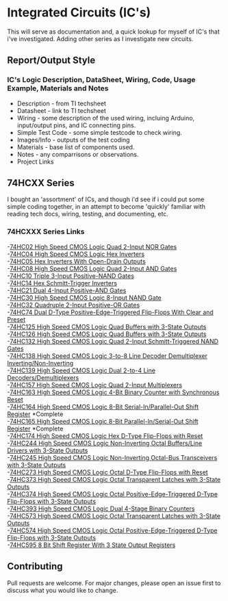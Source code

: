 # Integrated Circuits (IC's)
  This will serve as documentation and, a quick lookup for myself of IC's that i've investigated.  Adding other series as I investigate new circuits.

## Report/Output Style

### IC's Logic Description, DataSheet, Wiring, Code, Usage Example, Materials and Notes
- Description - from TI techsheet
- Datasheet - link to TI techsheet
- Wiring - some description of the used wiring, incluing Arduino, input/output pins, and IC connecting pins.
- Simple Test Code - some simple testcode to check wiring.
- Images/Info - outputs of the test coding
- Materials - base list of components used.
- Notes - any comparrisons or observations.
- Project Links

## 74HCXX Series

I bought an 'assortment' of ICs, and though i'd see if i could put some simple coding together, in an attempt to become 'quickly' familiar with reading tech docs, wiring, testing, and documenting, etc.

### 74HCXXX Series Links
-[74HC02 High Speed CMOS Logic Quad 2-Input NOR Gates](74HCXXX_Series.md#74HC02-High-Speed-CMOS-Logic-Quad-2-Input-NOR-Gates)  
-[74HC04 High Speed CMOS Logic Hex Inverters](74HCXXX_Series.md#74HC04-High-Speed-CMOS-Logic-Hex-Inverters)  
-[74HC05 Hex Inverters With Open-Drain Outputs](74HCXXX_Series.md#74HC05-Hex-Inverters-With-Open-Drain-Outputs)  
-[74HC08 High Speed CMOS Logic Quad 2-Input AND Gates](74HCXXX_Series.md#74HC08-High-Speed-CMOS-Logic-Quad-2-Input-AND-Gates)  
-[74HC10 Triple 3-Input Positive-NAND Gates](74HCXXX_Series.md#74HC10-Triple-3-Input-Positive-NAND-Gates)  
-[74HC14 Hex Schmitt-Trigger Inverters](74HCXXX_Series.md#74HC14-Hex-Schmitt-Trigger-Inverters)  
-[74HC21 Dual 4-Input Positive-AND Gates](74HCXXX_Series.md#74HC21-Dual-4-Input-Positive-AND-Gates)  
-[74HC30 High Speed CMOS Logic 8-Input NAND Gate](74HCXXX_Series.md#74HC30-High-Speed-CMOS-Logic-8-Input-NAND-Gate)  
-[74HC32 Quadruple 2-Input Positive-OR Gates](74HCXXX_Series.md#74HC32-Quadruple-2-Input-Positive-OR-Gates)  
-[74HC74 Dual D-Type Positive-Edge-Triggered Flip-Flops With Clear and Preset](74HCXXX_Series.md#74HC74-Dual-D-Type-Positive-Edge-Triggered-Flip-Flops-With-Clear-and-Preset)  
-[74HC125 High Speed CMOS Logic Quad Buffers with 3-State Outputs](74HCXXX_Series.md#74HC125-High-Speed-CMOS-Logic-Quad-Buffers-with-3-State-Outputs)  
-[74HC126 High Speed CMOS Logic Quad Buffers with 3-State Outputs](74HCXXX_Series.md#74HC126-High-Speed-CMOS-Logic-Quad-Buffers-with-3-State-Outputs)  
-[74HC132 High Speed CMOS Logic Quad 2-Input Schmitt-Triggered NAND Gates](74HCXXX_Series.md#74hc132-high-speed-cmos-logic-quad-2-input-schmitt-triggered-nand-gates)  
-[74HC138 High Speed CMOS Logic 3-to-8 Line Decoder Demultiplexer Inverting/Non-Inverting](74HCXXX_Series.md#74hc138-high-speed-cmos-logic-3-to-8-line-decoder-demultiplexer-inverting-non-inverting)  
-[74HC139 High Speed CMOS Logic Dual 2-to-4 Line Decoders/Demultiplexers](74HCXXX_Series.md#74HC139-High-Speed-CMOS-Logic-Dual-2-to-4-Line-Decoders/Demultiplexers)  
-[74HC157 High Speed CMOS Logic Quad 2-Input Multiplexers](74HCXXX_Series.md#74HC157-High-Speed-CMOS-Logic-Quad-2-Input-Multiplexers)  
-[74HC163 High Speed CMOS Logic 4-Bit Binary Counter with Synchronous Reset](74HCXXX_Series.md#74HC163-High-Speed-CMOS-Logic-4-Bit-Binary-Counter-with-Synchronous-Reset)  
-[74HC164 High Speed CMOS Logic 8-Bit Serial-In/Parallel-Out Shift Register](74HCXXX_Series.md#74hc164-high-speed-cmos-logic-8-bit-serial-in-parallel-out-shift-register) *Complete  
-[74HC165 High Speed CMOS Logic 8-Bit Parallel-In/Serial-Out Shift Register](74HCXXX_Series.md#74hc165-high-speed-cmos-logic-8-bit-parallel-in-serial-out-shift-register) *Complete  
-[74HC174 High Speed CMOS Logic Hex D-Type Flip-Flops with Reset](74HCXXX_Series.md#74HC174-High-Speed-CMOS-Logic-Hex-D-Type-Flip-Flops-with-Reset)  
-[74HC244 High Speed CMOS Logic Non-Inverting Octal Buffers/Line Drivers with 3-State Outputs](74HCXXX_Series.md#74HC244-High-Speed-CMOS-Logic-Non-Inverting-Octal-Buffers-Line-Drivers-with-3-State-Outputs)  
-[74HC245 High Speed CMOS Logic Non-Inverting Octal-Bus Transceivers with 3-State Outputs](74HCXXX_Series.md#74HC245-High-Speed-CMOS-Logic-Non-Inverting-Octal-Bus-Transceivers-with-3-State-Outputs)  
-[74HC273 High Speed CMOS Logic Octal D-Type Flip-Flops with Reset](74HCXXX_Series.md#74HC273-High-Speed-CMOS-Logic-Octal-D-Type-Flip-Flops-with-Reset)  
-[74HC373 High Speed CMOS Logic Octal Transparent Latches with 3-State Outputs](74HCXXX_Series.md#74HC373-High-Speed-CMOS-Logic-Octal-Transparent-Latches-with-3-State-Outputs)  
-[74HC374 High Speed CMOS Logic Octal Positive-Edge-Triggered D-Type Flip-Flops with 3-State Outputs](74HCXXX_Series.md#74HC374-High-Speed-CMOS-Logic-Octal-Positive-Edge-Triggered-D-Type-Flip-Flops-with-3-State-Outputs)  
-[74HC393 High Speed CMOS Logic Dual 4-Stage Binary Counters](74HCXXX_Series.md#74HC393-High-Speed-CMOS-Logic-Dual-4-Stage-Binary-Counters)  
-[74HC573 High Speed CMOS Logic Octal Transparent Latches with 3-State Outputs](74HCXXX_Series.md#74HC573-High-Speed-CMOS-Logic-Octal-Transparent-Latches-with-3-State-Outputs)  
-[74HC574 High Speed CMOS Logic Octal Positive-Edge-Triggered D-Type Flip-Flops with 3-State Outputs](74HCXXX_Series.md#74HC574-High-Speed-CMOS-Logic-Octal-Positive-Edge-Triggered-D-Type-Flip-Flops-with-3-State-Outputs)  
-[74HC595 8 Bit Shift Register With 3 State Output Registers](74HCXXX_Series.md#74hc595-8-bit-shift-register-with-3-state-output-registers)  

## Contributing

Pull requests are welcome. For major changes, please open an issue first to discuss what you would like to change.